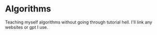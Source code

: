 # Algorithms
Teaching myself algorithms without going through tutorial hell.
I'll link any websites or gpt I use.


